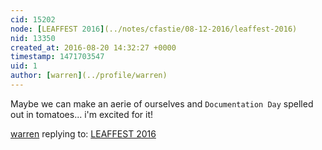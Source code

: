 ```yaml
---
cid: 15202
node: [LEAFFEST 2016](../notes/cfastie/08-12-2016/leaffest-2016)
nid: 13350
created_at: 2016-08-20 14:32:27 +0000
timestamp: 1471703547
uid: 1
author: [warren](../profile/warren)
---
```


Maybe we can make an aerie of ourselves and `Documentation Day` spelled out in tomatoes... i'm excited for it!

[warren](../profile/warren) replying to: [LEAFFEST 2016](../notes/cfastie/08-12-2016/leaffest-2016)

